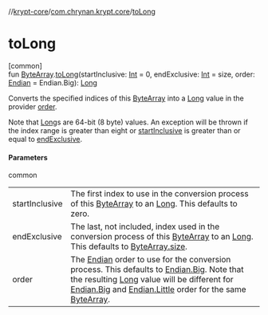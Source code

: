 //[krypt-core](../../index.md)/[com.chrynan.krypt.core](index.md)/[toLong](to-long.md)

# toLong

[common]\
fun [ByteArray](https://kotlinlang.org/api/latest/jvm/stdlib/kotlin/-byte-array/index.html).[toLong](to-long.md)(startInclusive: [Int](https://kotlinlang.org/api/latest/jvm/stdlib/kotlin/-int/index.html) = 0, endExclusive: [Int](https://kotlinlang.org/api/latest/jvm/stdlib/kotlin/-int/index.html) = size, order: [Endian](-endian/index.md) = Endian.Big): [Long](https://kotlinlang.org/api/latest/jvm/stdlib/kotlin/-long/index.html)

Converts the specified indices of this [ByteArray](https://kotlinlang.org/api/latest/jvm/stdlib/kotlin/-byte-array/index.html) into a [Long](https://kotlinlang.org/api/latest/jvm/stdlib/kotlin/-long/index.html) value in the provider [order](to-long.md).

Note that [Long](https://kotlinlang.org/api/latest/jvm/stdlib/kotlin/-long/index.html)s are 64-bit (8 byte) values. An exception will be thrown if the index range is greater than eight or [startInclusive](to-long.md) is greater than or equal to [endExclusive](to-long.md).

#### Parameters

common

| | |
|---|---|
| startInclusive | The first index to use in the conversion process of this [ByteArray](https://kotlinlang.org/api/latest/jvm/stdlib/kotlin/-byte-array/index.html) to an [Long](https://kotlinlang.org/api/latest/jvm/stdlib/kotlin/-long/index.html). This defaults to zero. |
| endExclusive | The last, not included, index used in the conversion process of this [ByteArray](https://kotlinlang.org/api/latest/jvm/stdlib/kotlin/-byte-array/index.html) to an [Long](https://kotlinlang.org/api/latest/jvm/stdlib/kotlin/-long/index.html). This defaults to [ByteArray.size](https://kotlinlang.org/api/latest/jvm/stdlib/kotlin/-byte-array/size.html). |
| order | The [Endian](-endian/index.md) order to use for the conversion process. This defaults to [Endian.Big](-endian/-big/index.md). Note that the resulting [Long](https://kotlinlang.org/api/latest/jvm/stdlib/kotlin/-long/index.html) value will be different for [Endian.Big](-endian/-big/index.md) and [Endian.Little](-endian/-little/index.md) order for the same [ByteArray](https://kotlinlang.org/api/latest/jvm/stdlib/kotlin/-byte-array/index.html). |
